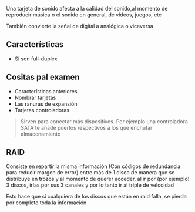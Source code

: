 Una tarjeta de sonido afecta a la calidad del sonido,al momento de reproducir música o el sonido en general, de vídeos, juegos, etc

También convierte la señal de digital a analógica o viceversa

## Características
- Si son full-duplex 

## Cositas pal examen
- Características anteriores
- Nombrar tarjetas
- Las ranuras de expansión
- Tarjetas controladoras
> Sirven para conectar más dispositivos. Por ejemplo una controladora SATA te añade puertos respectivos a los que enchufar almacenamiento

## RAID
Consiste en repartir la misma información (Con códigos de redundancia para reducir margen de error) entre más de 1 disco de manera que se distribuye en trozos y al momento de querer acceder, al ir por (por ejemplo) 3 discos, irías por sus 3 canales y por lo tanto ir al triple de velocidad

Ésto hace que si cualquiera de los discos que están en raid falla, se pierda por completo toda la información